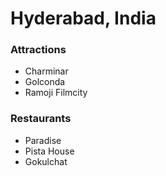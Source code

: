 # Hyderabad, India

### Attractions

- Charminar
- Golconda
- Ramoji Filmcity

### Restaurants

- Paradise
- Pista House
- Gokulchat
